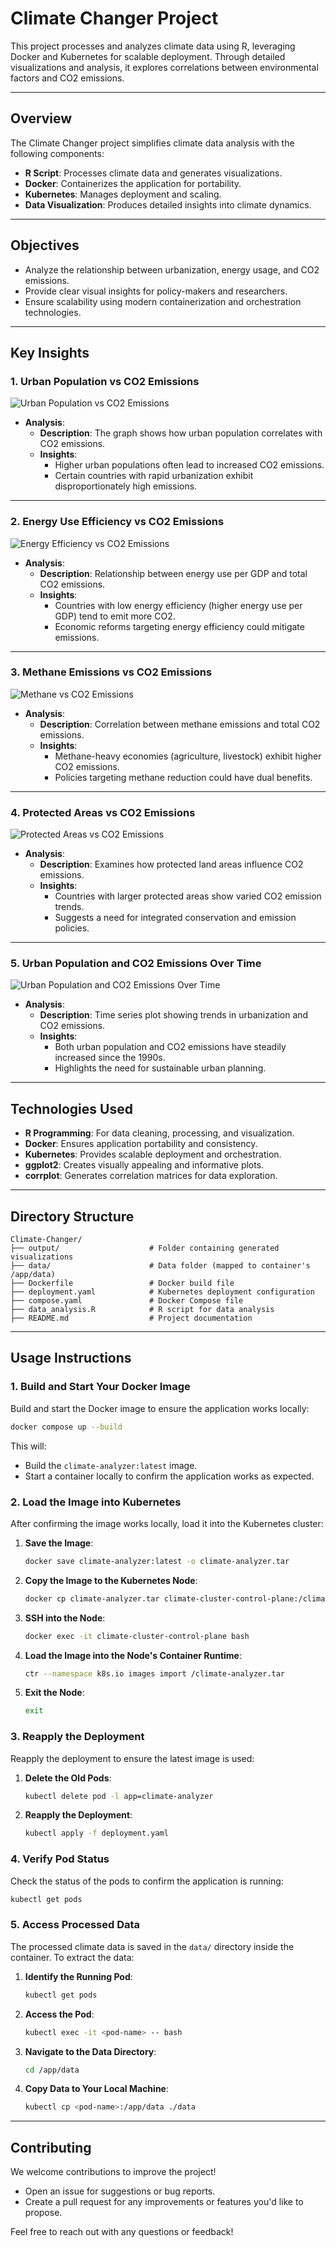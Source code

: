 # Climate Changer Project

This project processes and analyzes climate data using R, leveraging Docker and Kubernetes for scalable deployment. Through detailed visualizations and analysis, it explores correlations between environmental factors and CO2 emissions.

---

## Overview

The Climate Changer project simplifies climate data analysis with the following components:

- **R Script**: Processes climate data and generates visualizations.
- **Docker**: Containerizes the application for portability.
- **Kubernetes**: Manages deployment and scaling.
- **Data Visualization**: Produces detailed insights into climate dynamics.

---

## Objectives

- Analyze the relationship between urbanization, energy usage, and CO2 emissions.
- Provide clear visual insights for policy-makers and researchers.
- Ensure scalability using modern containerization and orchestration technologies.

---

## Key Insights

### 1. **Urban Population vs CO2 Emissions**
![Urban Population vs CO2 Emissions](output/urban_population_vs_co2.png "Urban Population vs CO2 Emissions")
- **Analysis**:
  - **Description**: The graph shows how urban population correlates with CO2 emissions.
  - **Insights**: 
    - Higher urban populations often lead to increased CO2 emissions.
    - Certain countries with rapid urbanization exhibit disproportionately high emissions.

---

### 2. **Energy Use Efficiency vs CO2 Emissions**
![Energy Efficiency vs CO2 Emissions](output/energy_efficiency_vs_co2.png "Energy Efficiency vs CO2 Emissions")
- **Analysis**:
  - **Description**: Relationship between energy use per GDP and total CO2 emissions.
  - **Insights**: 
    - Countries with low energy efficiency (higher energy use per GDP) tend to emit more CO2.
    - Economic reforms targeting energy efficiency could mitigate emissions.

---

### 3. **Methane Emissions vs CO2 Emissions**
![Methane vs CO2 Emissions](output/methane_vs_co2.png "Methane vs CO2 Emissions")
- **Analysis**:
  - **Description**: Correlation between methane emissions and total CO2 emissions.
  - **Insights**:
    - Methane-heavy economies (agriculture, livestock) exhibit higher CO2 emissions.
    - Policies targeting methane reduction could have dual benefits.

---

### 4. **Protected Areas vs CO2 Emissions**
![Protected Areas vs CO2 Emissions](output/protected_areas_vs_co2.png "Protected Areas vs CO2 Emissions")
- **Analysis**:
  - **Description**: Examines how protected land areas influence CO2 emissions.
  - **Insights**:
    - Countries with larger protected areas show varied CO2 emission trends.
    - Suggests a need for integrated conservation and emission policies.

---

### 5. **Urban Population and CO2 Emissions Over Time**
![Urban Population and CO2 Emissions Over Time](output/time_series_urban_vs_co2.png "Urban Population and CO2 Emissions Over Time")
- **Analysis**:
  - **Description**: Time series plot showing trends in urbanization and CO2 emissions.
  - **Insights**:
    - Both urban population and CO2 emissions have steadily increased since the 1990s.
    - Highlights the need for sustainable urban planning.

---

## Technologies Used

- **R Programming**: For data cleaning, processing, and visualization.
- **Docker**: Ensures application portability and consistency.
- **Kubernetes**: Provides scalable deployment and orchestration.
- **ggplot2**: Creates visually appealing and informative plots.
- **corrplot**: Generates correlation matrices for data exploration.

---

## Directory Structure

```plaintext
Climate-Changer/
├── output/                    # Folder containing generated visualizations
├── data/                      # Data folder (mapped to container's /app/data)
├── Dockerfile                 # Docker build file
├── deployment.yaml            # Kubernetes deployment configuration
├── compose.yaml               # Docker Compose file
├── data_analysis.R            # R script for data analysis
├── README.md                  # Project documentation
```

---

## Usage Instructions

### 1. **Build and Start Your Docker Image**

Build and start the Docker image to ensure the application works locally:

```bash
docker compose up --build
```

This will:
- Build the `climate-analyzer:latest` image.
- Start a container locally to confirm the application works as expected.

### 2. **Load the Image into Kubernetes**

After confirming the image works locally, load it into the Kubernetes cluster:

1. **Save the Image**:
   ```bash
   docker save climate-analyzer:latest -o climate-analyzer.tar
   ```

2. **Copy the Image to the Kubernetes Node**:
   ```bash
   docker cp climate-analyzer.tar climate-cluster-control-plane:/climate-analyzer.tar
   ```

3. **SSH into the Node**:
   ```bash
   docker exec -it climate-cluster-control-plane bash
   ```

4. **Load the Image into the Node's Container Runtime**:
   ```bash
   ctr --namespace k8s.io images import /climate-analyzer.tar
   ```

5. **Exit the Node**:
   ```bash
   exit
   ```

### 3. **Reapply the Deployment**

Reapply the deployment to ensure the latest image is used:

1. **Delete the Old Pods**:
   ```bash
   kubectl delete pod -l app=climate-analyzer
   ```

2. **Reapply the Deployment**:
   ```bash
   kubectl apply -f deployment.yaml
   ```

### 4. **Verify Pod Status**

Check the status of the pods to confirm the application is running:

```bash
kubectl get pods
```

### 5. **Access Processed Data**

The processed climate data is saved in the `data/` directory inside the container. To extract the data:

1. **Identify the Running Pod**:
   ```bash
   kubectl get pods
   ```

2. **Access the Pod**:
   ```bash
   kubectl exec -it <pod-name> -- bash
   ```

3. **Navigate to the Data Directory**:
   ```bash
   cd /app/data
   ```

4. **Copy Data to Your Local Machine**:
   ```bash
   kubectl cp <pod-name>:/app/data ./data
   ```

---

## Contributing

We welcome contributions to improve the project!  
- Open an issue for suggestions or bug reports.  
- Create a pull request for any improvements or features you'd like to propose.  

Feel free to reach out with any questions or feedback!